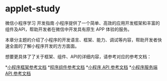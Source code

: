 # applet-study
微信小程序学习
开发指南
小程序提供了一个简单、高效的应用开发框架和丰富的组件及API，帮助开发者在微信中开发具有原生 APP 体验的服务。

本章分主题的介绍了小程序的开发语言、框架、能力、调试等内容，帮助开发者快速全面的了解小程序开发的方方面面。

想要更具体了了关于框架、组件、API的详细内容，请参考对应的参考文档：

*[小程序框架参考文档](https://developers.weixin.qq.com/miniprogram/dev/reference/)
*[程序组件参考文档](https://developers.weixin.qq.com/miniprogram/dev/component/)
*[小程序 API 参考文档](https://developers.weixin.qq.com/miniprogram/dev/api/)
*[小程序服务端 API 参考文档](https://developers.weixin.qq.com/miniprogram/dev/api-backend/)
